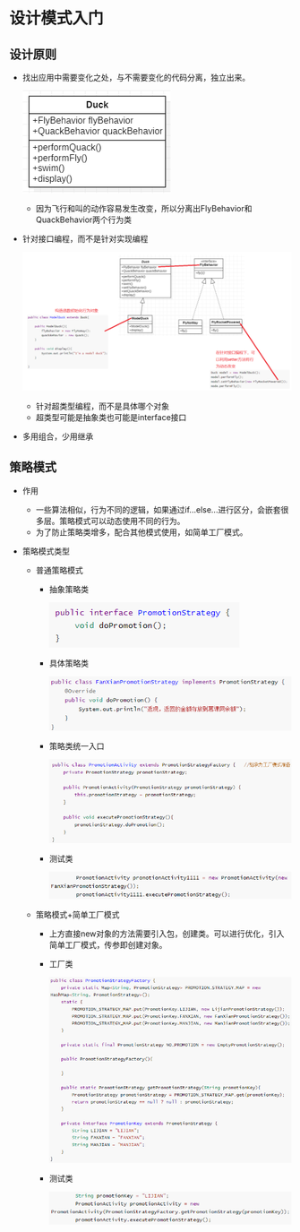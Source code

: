 # 设计模式入门

## 设计原则

- 找出应用中需要变化之处，与不需要变化的代码分离，独立出来。

  ![](../../imgs/1.jpg)

  - 因为飞行和叫的动作容易发生改变，所以分离出FlyBehavior和QuackBehavior两个行为类

- 针对接口编程，而不是针对实现编程

  ![](../../imgs/2.jpg)

  - 针对超类型编程，而不是具体哪个对象
  - 超类型可能是抽象类也可能是interface接口

- 多用组合，少用继承

## 策略模式

- 作用

  - 一些算法相似，行为不同的逻辑，如果通过if...else...进行区分，会嵌套很多层。策略模式可以动态使用不同的行为。
  - 为了防止策略类增多，配合其他模式使用，如简单工厂模式。

- 策略模式类型

  - 普通策略模式

    - 抽象策略类

      ![](../../imgs/3.jpg)

    - 具体策略类

      ![](../../imgs/4.jpg)

    - 策略类统一入口

      ![](../../imgs/5.jpg)

    - 测试类

      ![](../../imgs/6.jpg)

  - 策略模式+简单工厂模式

    - 上方直接new对象的方法需要引入包，创建类。可以进行优化，引入简单工厂模式，传参即创建对象。

    - 工厂类

      ![](../../imgs/7.jpg)

    - 测试类

      ![](../../imgs/8.jpg)
